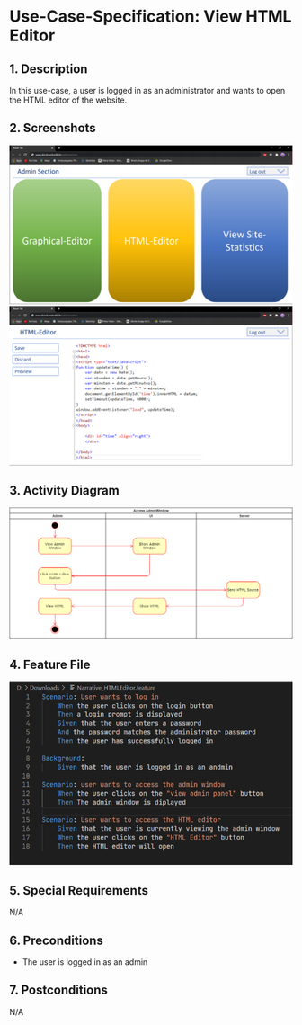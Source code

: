 # Use-Case-Specification: View HTML Editor
## 1. Description
In this use-case, a user is logged in as an administrator and wants to open the HTML editor of the website.
## 2. Screenshots
![AdminWindow.png](https://github.com/IkindoWebEdit/ikindo-docs/blob/main/UC_AdminWindow.png)
![HtmlEditor.png](https://github.com/IkindoWebEdit/ikindo-docs/blob/main/UC_HTMLEditor.png)
## 3. Activity Diagram
![ActivityDiagram.png](https://github.com/IkindoWebEdit/ikindo-docs/blob/main/ActivityDiagram_ViewHTMLEditor.png)
## 4. Feature File
![ActivityDiagram.png](https://github.com/IkindoWebEdit/ikindo-docs/blob/main/Narrative_HTMLEditor.png)
## 5. Special Requirements
N/A
## 6. Preconditions
 - The user is logged in as an admin
## 7. Postconditions
N/A

